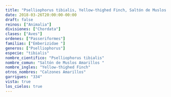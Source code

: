 ```yaml
---
title: "Pselliophorus tibialis, Yellow-thighed Finch, Saltón de Muslos Amarillos "
date: 2018-03-26T20:00:00-00:00
draft: false
reinos: ["Animalia"]
divisiones: ["Chordata"]
clases: ["Aves"]
ordenes: ["Passeriformes"]
familias: ["Emberizidae "]
generos: ["Pselliophorus"]
especie: "tibialis"
nombre_cientifico: "Pselliophorus tibialis"
nombre_comun: "Saltón de Muslos Amarillos "
nombre_ingles: "Yellow-thighed Finch"
otros_nombres: "Calzones Amarillos"
garrigues: "334"
vista: true
los_cielos: true
---
```

